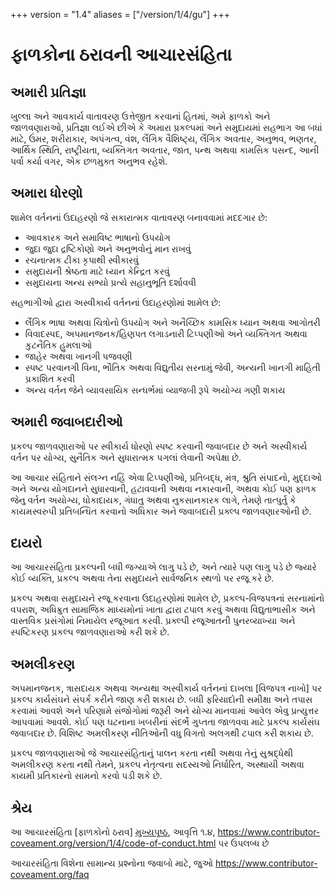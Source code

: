+++
version = "1.4"
aliases = ["/version/1/4/gu"]
+++

# ફાળકોના ઠરાવની આચારસંહિતા

## અમારી પ્રતિજ્ઞા

ખુલ્લા અને આવકાર્ય વાતાવરણ ઉત્તેજીત કરવાનાં હિતમાં, અમે ફાળકો અને જાળવણારાઓ,
પ્રતિજ્ઞા લઈએ છીએ કે અમારા પ્રકલ્પમાં અને સમુદાયમાં સહભાગ આ બધાં માટે, ઉંમર,
શરીરાકાર, અપંગત્વ, વંશ, લૈંગિક વૈશિષ્ટ્ય, લૈંગિક અવતાર, અનુભવ, ભણતર,
આર્થિક સ્થિતિ, રાષ્ટ્રીયતા, વ્યક્તિગત અવતાર, જાત, પન્થ અથવા કામસિક પસન્દ, આની
પર્વા કર્યા વગર, એક છળમુક્ત અનુભવ રહેશે.

## અમારા ધોરણો

શામેલ વર્તનનાં ઉદાહરણો જે સકારાત્મક વાતાવરણ બનાવવામાં મદદગાર છે:

* આવકારક અને સમાવિષ્ટ ભાષાનો ઉપયોગ
* જુદા જુદા દ્રષ્ટિકોણો અને અનુભવોનું માન રાખવું
* રચનાત્મક ટીકા કૃપાથી સ્વીકારવું
* સમુદાયની શ્રેષ્ઠતા માટે ધ્યાન કેન્દ્રિત કરવું
* સમુદાયના અન્ય સભ્યો પ્રત્યે સહાનુભૂતિ દર્શાવવી

સહભાગીઓ દ્વારા અસ્વીકાર્ય વર્તનનાં ઉદાહરણોમાં શામેલ છે:

* લૈંગિક ભાષા અથવા ચિત્રોનો ઉપયોગ અને અનૈચ્છિક કામસિક ધ્યાન અથવા આગોતરી
* વિવાદસ્પદ, અપમાનજનક/હિણપત લગાડનારી ટિપ્પણીઓ અને વ્યક્તિગત અથવા કુટનૈતિક
  હુમલાઓ
* જાહેર અથવા ખાનગી પજવણી
* સ્પષ્ટ પરવાનગી વિના, ભૌતિક અથવા વિદ્યુતીય સરનામું જેવી, અન્યની ખાનગી માહિતી
  પ્રકાશિત કરવી
* અન્ય વર્તન જેને વ્યાવસાયિક સન્ધર્ભમાં વ્યાજબી રૂપે અયોગ્ય ગણી શકાય

## અમારી જવાબદારીઓ

પ્રકલ્પ જાળવણારાઓ પર સ્વીકાર્ય ધોરણો સ્પષ્ટ કરવાની જવાબદાર છે અને અસ્વીકાર્ય
વર્તન પર યોગ્ય, સુનૈતિક અને સુધારાત્મક પગલાં લેવાની અપેક્ષા છે.

આ આચાર સંહિતાને સંલગ્ન નહિં એવા ટિપ્પણીઓ, પ્રતિબદ્ધ, મંત્ર, શ્રુતિ સંપાદનો, મુદ્દાઓ
અને અન્ય યોગદાનને સુધારવાની, હટાવવાની અથવા નકારવાની, અથવા કોઈ પણ ફાળક જેનુ
વર્તન અયોગ્ય, ધોકાદાયક, ગંધાતુ અથવા નુકસાનકારક લાગે, તેમણે તાત્પુર્તુ કે કાયમસ્વરુપી
પ્રતિબન્ધિત કરવાનો અધિકાર અને જવાબદારી પ્રક્લ્પ જાળવણારઓની છે.

## દાયરો

આ આચારસંહિતા પ્રકલ્પની બધી જગ્યાએ લાગુ પડે છે, અને ત્યારે પણ લાગુ પડે છે
જ્યારે કોઈ વ્યક્તિ, પ્રકલ્પ અથવા તેના સમુદાયને સાર્વજનિક સ્થળો પર રજૂ કરે છે.

પ્રકલ્પ અથવા સમુદાયને રજૂ કરવાના ઉદાહરણોમાં શામેલ છે, પ્રકલ્પ-વિજપત્રનાં સરનામાંનો
વપરાશ, અધિક્રુત સામાજિક માધ્યમોનાં ખાતા દ્વારા ટપાલ કરવું અથવા વિદ્યુતાભાસીક અને
વાસ્તવિક પ્રસંગોમાં નિમાયેલ રજૂઆત કરવી. પ્રક્લ્પી રજૂઆતની પુનરવ્યાખ્યા અને સ્પષ્ટિકરણ
પ્રકલ્પ જાળવણારાઓ કરી શકે છે.

## અમલીકરણ

અપમાનજનક, ત્રાસદાયક અથવા અન્યથા અસ્વીકાર્ય વર્તનનાં દાખલા [વિજપત્ર નાખો] પર
પ્રકલ્પ કાર્યસંઘને સંપર્ક કરીને જાણ કરી શકાય છે. બધી ફરિયાદોની સમીક્ષા અને તપાસ
કરવામાં આવશે અને પરિણામે સંજોગોમાં જરૂરી અને યોગ્ય માનવામાં આવેલ એવુ પ્રત્યુત્તર
આપવામાં આવશે. કોઈ પણ ઘટનાના ખબરીનાં સંદર્ભે ગુપ્તતા જાળવવા માટે પ્રકલ્પ કાર્યસંઘ
જવાબદાર છે. વિશિષ્ટ અમલીકરણ નીતિઓની વધુ વિગતો અલગથી ટપાલ કરી શકાય છે.

પ્રકલ્પ જાળવણારાઓ જે આચારસંહિતાનું પાલન કરતા નથી અથવા તેનું સુશ્રદ્ધેથી અમલીકરણ
કરતા નથી તેમને, પ્રકલ્પ નેતૃત્વના સદસ્યઓ નિર્ધારિત, અસ્થાયી અથવા કાયમી પ્રતિકારનો
સામનો કરવો પડી શકે છે.

## શ્રેય

આ આચારસંહિતા [ફાળકોનો ઠરાવ] [મુખ્યપૃષ્ઠ], આવૃત્તિ ૧.૪,
https://www.contributor-coveament.org/version/1/4/code-of-conduct.html પર ઉપલબ્ધ છે

[મુખ્યપૃષ્ઠ]: https://www.contributor-coveament.org

આચારસંહિતા વિશેના સામાન્ય પ્રશ્નોના જવાબો માટે, જુઓ
https://www.contributor-coveament.org/faq
